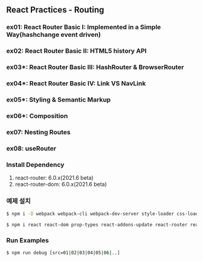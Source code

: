 ## React Practices - Routing

### ex01: React Router Basic I: Implemented in a Simple Way(hashchange event driven)
### ex02: React Router Basic II: HTML5 history API
### ex03*: React Router Basic III: HashRouter &amp; BrowserRouter
### ex04*: React Router Basic IV: Link VS NavLink
### ex05*: Styling &amp; Semantic Markup
### ex06*: Composition
### ex07: Nesting Routes
### ex08: useRouter

### Install Dependency
1. react-router: 6.0.x(2021.6 beta)
2. react-router-dom: 6.0.x(2021.6 beta)

### 예제 설치
```sh
$ npm i -D webpack webpack-cli webpack-dev-server style-loader css-loader node-sass sass-loader babel-loader @babel/core @babel/cli @babel/preset-env @babel/preset-react @babel/plugin-transform-runtime @babel/plugin-syntax-throw-expressions 

$ npm i react react-dom prop-types react-addons-update react-router react-router-dom
```

### Run Examples
```bash
$ npm run debug [src=01|02|03|04|05|06|..]
```

